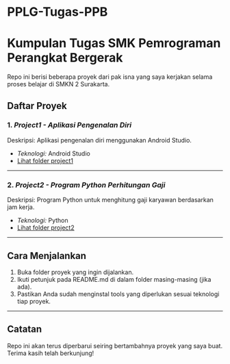 # PPLG-Tugas-PPB

# Kumpulan Tugas SMK Pemrograman Perangkat Bergerak

Repo ini berisi beberapa proyek dari pak isna yang saya kerjakan selama proses belajar di SMKN 2 Surakarta.

## Daftar Proyek

### 1. *Project1 - Aplikasi Pengenalan Diri*
Deskripsi: Aplikasi pengenalan diri menggunakan Android Studio.
- *Teknologi:* Android Studio
- [Lihat folder project1](https://github.com/HamzGenk/PPLG-Tugas-PPB/tree/pretest_070125)

---

### 2. *Project2 - Program Python Perhitungan Gaji*
Deskripsi: Program Python untuk menghitung gaji karyawan berdasarkan jam kerja.
- *Teknologi:* Python
- [Lihat folder project2](./project2)

---

## Cara Menjalankan
1. Buka folder proyek yang ingin dijalankan.
2. Ikuti petunjuk pada README.md di dalam folder masing-masing (jika ada).
3. Pastikan Anda sudah menginstal tools yang diperlukan sesuai teknologi tiap proyek.

---

## Catatan
Repo ini akan terus diperbarui seiring bertambahnya proyek yang saya buat. Terima kasih telah berkunjung!
